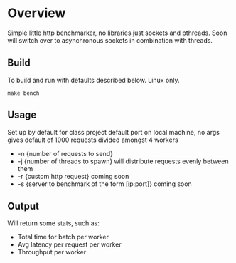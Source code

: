 # Overview
Simple little http benchmarker, no libraries just sockets and pthreads. Soon will switch over to asynchronous sockets in combination with threads.

## Build
To build and run with defaults described below. Linux only.
```
make bench
```

## Usage
Set up by default for class project default port on local machine, no args gives default of 1000 requests divided amongst 4 workers 

- -n {number of requests to send}
- -j {number of threads to spawn} will distribute requests evenly between them
- -r {custom http request} coming soon
- -s {server to benchmark of the form [ip:port]} coming soon

## Output

Will return some stats, such as:

- Total time for batch per worker
- Avg latency per request per worker
- Throughput per worker

